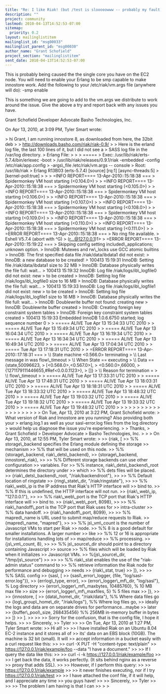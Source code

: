```yaml
---
title: "Re: I like Riak! (but /test is slooooowww -- probably my fault)"
description: ""
project: community
lastmod: 2010-04-13T14:52:53-07:00
sitemap:
  priority: 0.2
layout: mailinglistitem
mailinglist_id: "msg00033"
mailinglist_parent_id: "msg00030"
author_name: "Grant Schofield"
project_section: "mailinglistitem"
sent_date: 2010-04-13T14:52:53-07:00
---
```



This is probably being caused the the single core you have on the EC2 node. You 
will need to enable your Erlang to be smp capable to make innostore work. Add 
the following to your /etc/riak/vm.args file (anywhere will do):
-smp enable

This is something we are going to add to the vm.args we distribute to work 
around the issue. Give the above a try and report back with any issues you 
have.

Grant Schofield
Developer Advocate
Basho Technologies, Inc.

On Apr 13, 2010, at 3:09 PM, Tyler Smart wrote:

&gt; hi Grant, I am running innostore 8, as downloaded from here, the 32bit deb
&gt; 
&gt; http://downloads.basho.com/riak/riak-0.9/
&gt; 
&gt; Here is the erland log file, the last 100 lines of it, but I did not see a 
&gt; SASS log file in the /var/log directory.
&gt; Erlang File:
&gt; 
&gt; 
&gt; =====
&gt; Exec: /usr/lib/riak/erts-5.7.4/bin/erlexec -boot 
&gt; /usr/lib/riak/releases/0.9.1/riak -embedded -config /etc/riak/app.config 
&gt; -args\\_file /etc/riak/vm.args -- console
&gt; Root: /usr/lib/riak
&gt; Erlang R13B03 (erts-5.7.4) [source] [rq:1] [async-threads:5] 
&gt; [kernel-poll:true]
&gt; 
&gt; 
&gt; =INFO REPORT==== 13-Apr-2010::15:18:38 ===
&gt; Spidermonkey VM host starting (&lt;0.104.0&gt;)
&gt; 
&gt; =INFO REPORT==== 13-Apr-2010::15:18:38 ===
&gt; Spidermonkey VM host starting (&lt;0.105.0&gt;)
&gt; 
&gt; =INFO REPORT==== 13-Apr-2010::15:18:38 ===
&gt; Spidermonkey VM host starting (&lt;0.106.0&gt;)
&gt; 
&gt; =INFO REPORT==== 13-Apr-2010::15:18:38 ===
&gt; Spidermonkey VM host starting (&lt;0.107.0&gt;)
&gt; 
&gt; =INFO REPORT==== 13-Apr-2010::15:18:38 ===
&gt; Spidermonkey VM host starting (&lt;0.108.0&gt;)
&gt; 
&gt; =INFO REPORT==== 13-Apr-2010::15:18:38 ===
&gt; Spidermonkey VM host starting (&lt;0.109.0&gt;)
&gt; 
&gt; =INFO REPORT==== 13-Apr-2010::15:18:38 ===
&gt; Spidermonkey VM host starting (&lt;0.110.0&gt;)
&gt; 
&gt; =INFO REPORT==== 13-Apr-2010::15:18:38 ===
&gt; Spidermonkey VM host starting (&lt;0.111.0&gt;)
&gt; 
&gt; =ERROR REPORT==== 13-Apr-2010::15:18:38 ===
&gt; No ring file available.
&gt; Eshell V5.7.4 (abort with ^G)
&gt; (r...@127.0.0.1)1&gt; 
&gt; =ERROR REPORT==== 13-Apr-2010::15:19:22 ===
&gt; Skipping config setting included\\_applications; unknown option.
&gt; InnoDB: Mutexes and rw\\_locks use GCC atomic builtins
&gt; InnoDB: The first specified data file /riak/data/ibdata1 did not exist:
&gt; InnoDB: a new database to be created!
&gt; 100413 15:19:31 InnoDB: Setting file /riak/data/ibdata1 size to 32 MB
&gt; InnoDB: Database physically writes the file full: wait...
&gt; 100413 15:19:32 InnoDB: Log file /riak/logs/ib\\_logfile0 did not exist: new 
&gt; to be created
&gt; InnoDB: Setting log file /riak/logs/ib\\_logfile0 size to 16 MB
&gt; InnoDB: Database physically writes the file full: wait...
&gt; 100413 15:19:33 InnoDB: Log file /riak/logs/ib\\_logfile1 did not exist: new 
&gt; to be created
&gt; InnoDB: Setting log file /riak/logs/ib\\_logfile1 size to 16 MB
&gt; InnoDB: Database physically writes the file full: wait...
&gt; InnoDB: Doublewrite buffer not found: creating new
&gt; InnoDB: Doublewrite buffer created
&gt; InnoDB: Creating foreign key constraint system tables
&gt; InnoDB: Foreign key constraint system tables created
&gt; 100413 15:19:33 Embedded InnoDB 1.0.6.6750 started; log sequence number 0
&gt; 
&gt; ===== ALIVE Tue Apr 13 15:34:33 UTC 2010
&gt; 
&gt; ===== ALIVE Tue Apr 13 15:49:34 UTC 2010
&gt; 
&gt; ===== ALIVE Tue Apr 13 16:04:34 UTC 2010
&gt; 
&gt; ===== ALIVE Tue Apr 13 16:19:34 UTC 2010
&gt; 
&gt; ===== ALIVE Tue Apr 13 16:34:34 UTC 2010
&gt; 
&gt; ===== ALIVE Tue Apr 13 16:49:34 UTC 2010
&gt; 
&gt; ===== ALIVE Tue Apr 13 17:04:34 UTC 2010
&gt; 
&gt; ===== Tue Apr 13 17:18:31 UTC 2010
&gt; 
&gt; =ERROR REPORT==== 13-Apr-2010::17:18:31 ===
&gt; \\*\\* State machine &lt;0.566.0&gt; terminating 
&gt; \\*\\* Last message in was flow\\_timeout
&gt; \\*\\* When State == executing
&gt; \\*\\* Data == {state,50096623,
&gt; [&lt;0.568.0&gt;,&lt;0.567.0&gt;],
&gt; &lt;0.560.0&gt;,66000,
&gt; {1271179111446655,#Ref&lt;0.0.0.1123&gt;},
&gt; []}
&gt; \\*\\* Reason for termination = 
&gt; \\*\\* flow\\_timeout
&gt; 
&gt; ===== ALIVE Tue Apr 13 17:33:31 UTC 2010
&gt; 
&gt; ===== ALIVE Tue Apr 13 17:48:31 UTC 2010
&gt; 
&gt; ===== ALIVE Tue Apr 13 18:03:31 UTC 2010
&gt; 
&gt; ===== ALIVE Tue Apr 13 18:18:31 UTC 2010
&gt; 
&gt; ===== ALIVE Tue Apr 13 18:33:32 UTC 2010
&gt; 
&gt; ===== ALIVE Tue Apr 13 18:48:32 UTC 2010
&gt; 
&gt; ===== ALIVE Tue Apr 13 19:03:32 UTC 2010
&gt; 
&gt; ===== ALIVE Tue Apr 13 19:18:32 UTC 2010
&gt; 
&gt; ===== ALIVE Tue Apr 13 19:33:32 UTC 2010
&gt; 
&gt; ===== ALIVE Tue Apr 13 19:48:32 UTC 2010
&gt; 
&gt; 
&gt; 
&gt; 
&gt; 
&gt; 
&gt; 
&gt; 
&gt; 
&gt; 
&gt; 
&gt; 
&gt; 
&gt; 
&gt; 
&gt; 
&gt; 
&gt; 
&gt; 
&gt; On Tue, Apr 13, 2010 at 3:22 PM, Grant Schofield  wrote:
&gt; What version of Riak and Innostore are you running? Also providing both your 
&gt; erlang.log.1 as well as your sasl-error.log files from the log directory 
&gt; would help us diagnose the issue you're experiencing.
&gt; 
&gt; Thanks,
&gt; Grant Schofield
&gt; Developer Advocate 
&gt; Basho Technologies, Inc.
&gt; 
&gt; 
&gt; On Apr 13, 2010, at 12:55 PM, Tyler Smart wrote:
&gt; 
&gt;&gt; {riak, [
&gt;&gt; %% storage\\_backend specifies the Erlang module defining the storage 
&gt;&gt; mechanism
&gt;&gt; %% that will be used on this node.
&gt;&gt; %% {storage\\_backend, riak\\_dets\\_backend},
&gt;&gt; {storage\\_backend, innostore\\_riak},
&gt;&gt; 
&gt;&gt; %% Different storage backends can use other configuration 
&gt;&gt; variables. For
&gt;&gt; %% instance, riak\\_dets\\_backend\\_root determines the directory under 
&gt;&gt; which
&gt;&gt; %% dets files will be placed.
&gt;&gt; {riak\\_dets\\_backend\\_root, "/riak/backendroot"},
&gt;&gt; 
&gt;&gt; %% Default location of ringstate
&gt;&gt; {ring\\_state\\_dir, "/riak/ringstate"},
&gt;&gt; 
&gt;&gt; %% riak\\_web\\_ip is the IP address that Riak's HTTP interface will 
&gt;&gt; bind to.
&gt;&gt; %% If this is undefined, the HTTP interface will not run.
&gt;&gt; {riak\\_web\\_ip, "127.0.0.1"},
&gt;&gt; 
&gt;&gt; %% riak\\_web\\_port is the TCP port that Riak's HTTP interface will 
&gt;&gt; bind to.
&gt;&gt; {riak\\_web\\_port, 8098},
&gt;&gt; 
&gt;&gt; %% riak\\_handoff\\_port is the TCP port that Riak uses for 
&gt;&gt; intra-cluster
&gt;&gt; %% data handoff.
&gt;&gt; {riak\\_handoff\\_port, 8099},
&gt;&gt; 
&gt;&gt; %% mapred\\_name is URL used to submit map/reduce requests to Riak.
&gt;&gt; {mapred\\_name, "mapred"},
&gt;&gt; 
&gt;&gt; %% js\\_vm\\_count is the number of Javascript VMs to start per Riak 
&gt;&gt; node.
&gt;&gt; %% 8 is a good default for smaller installations. A larger number 
&gt;&gt; like
&gt;&gt; %% 12 or 16 is appropriate for installations handling lots of 
&gt;&gt; map/reduce
&gt;&gt; %% processing.
&gt;&gt; {js\\_vm\\_count, 8},
&gt;&gt; 
&gt;&gt; %% js\\_source\\_dir should point to a directory containing Javascript 
&gt;&gt; source
&gt;&gt; %% files which will be loaded by Riak when it initializes 
&gt;&gt; Javascript VMs.
&gt;&gt; %{js\\_source\\_dir, "/tmp/js\\_source"}
&gt;&gt; 
&gt;&gt; 
&gt;&gt; %% riak\\_stat enables the use of the "riak-admin status" command to
&gt;&gt; %% retrieve information the Riak node for performance and debugging 
&gt;&gt; needs
&gt;&gt; {riak\\_stat, true}
&gt;&gt; ]},
&gt;&gt; 
&gt;&gt; %% SASL config
&gt;&gt; {sasl, [
&gt;&gt; {sasl\\_error\\_logger, {file, "log/sasl-error.log"}},
&gt;&gt; {errlog\\_type, error},
&gt;&gt; {error\\_logger\\_mf\\_dir, "log/sasl"}, % Log directory
&gt;&gt; {error\\_logger\\_mf\\_maxbytes, 10485760}, % 10 MB max file 
&gt;&gt; size
&gt;&gt; {error\\_logger\\_mf\\_maxfiles, 5} % 5 files max
&gt;&gt; ]},
&gt;&gt; 
&gt;&gt; {innostore, [
&gt;&gt; {data\\_home\\_dir, "/riak/data"}, %% Where data files go
&gt;&gt; {log\\_group\\_home\\_dir, "/riak/logs"}, %% Where log files go, 
&gt;&gt; ideally the logs and data are on separate drives for performance...maybe 
&gt;&gt; later
&gt;&gt; {buffer\\_pool\\_size, 268435456} %% 256MB in-memory buffer in bytes
&gt;&gt; ]}
&gt;&gt; ].
&gt;&gt; 
&gt;&gt; 
&gt;&gt; Sorry for the confusion, that is the config file, I hope it helps.
&gt;&gt; 
&gt;&gt; Sincerely,
&gt;&gt; Tyler
&gt;&gt; 
&gt;&gt; On Tue, Apr 13, 2010 at 1:27 PM, Tyler Smart  wrote:
&gt;&gt; Hi all! 
&gt;&gt; 
&gt;&gt; I have installed Riak on an Ubuntu 8.04 EC-2 instance and it stores all of 
&gt;&gt; its' data on an EBS block (10GB). The machine is 32 bit (small). It will 
&gt;&gt; accept information in a bucket easily with a curl request like this:
&gt;&gt; 
&gt;&gt; curl -X PUT -H "content-type: text/plain" 
&gt;&gt; https://127.0.0.1/riak/example/foo --data "I have a document."
&gt;&gt; 
&gt;&gt; If I query the data like this:
&gt;&gt; 
&gt;&gt; curl -i -k https://127.0.0.1/riak/example/foo
&gt;&gt; 
&gt;&gt; I get back the data, it works perfectly. (It sits behind nginx as a reverse 
&gt;&gt; proxy that adds SSL).
&gt;&gt; 
&gt;&gt; However, if I perform this query:
&gt;&gt; 
&gt;&gt; https://127.0.0.1/riak/example
&gt;&gt; 
&gt;&gt; it never finishes executing, nor if I try https://127.0.0.1/riak/test
&gt;&gt; 
&gt;&gt; I have attached the conf file, if it will help, and I appreciate any time 
&gt;&gt; you guys have! 
&gt;&gt; 
&gt;&gt; Sincerely,
&gt;&gt; Tyler
&gt;&gt; 
&gt;&gt; 
&gt;&gt; The problem I am having is that I can 
&gt;&gt; 
&gt; 
&gt; 

